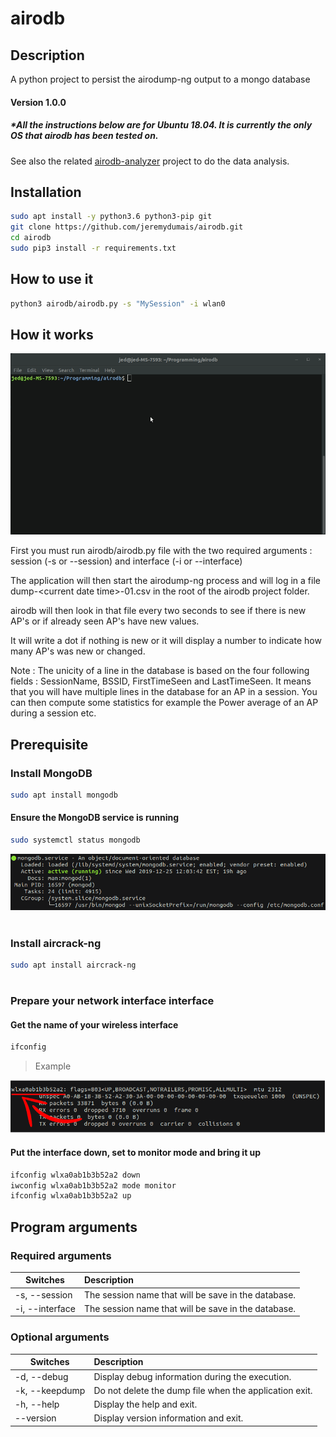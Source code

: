 # airodb

## Description
A python project to persist the airodump-ng output to a mongo database

#### Version 1.0.0
##### *All the instructions below are for Ubuntu 18.04. It is currently the only OS that airodb has been tested on.

See also the related [airodb-analyzer](https://github.com/jeremydumais/airodb-analyzer) project to do the data analysis. 

## Installation

```bash
sudo apt install -y python3.6 python3-pip git
git clone https://github.com/jeremydumais/airodb.git
cd airodb
sudo pip3 install -r requirements.txt
```

## How to use it
```bash
python3 airodb/airodb.py -s "MySession" -i wlan0
```

## How it works

<img src="https://raw.githubusercontent.com/jeremydumais/airodb/medias/airodbRunningExample.gif">

First you must run airodb/airodb.py file with the two required arguments : session (-s or --session) and interface (-i or --interface)

The application will then start the airodump-ng process and will log in a file dump-\<current date time\>-01.csv in the root of the airodb project folder.

airodb will then look in that file every two seconds to see if there is new AP's or if already seen AP's have new values.

It will write a dot if nothing is new or it will display a number to indicate how many AP's was new or changed.

Note : The unicity of a line in the database is based on the four following fields : SessionName, BSSID, FirstTimeSeen and LastTimeSeen. It means that you will have multiple lines in the database for an AP in a session. You can then compute some statistics for example the Power average of an AP during a session etc.



## Prerequisite

### Install MongoDB
```bash
sudo apt install mongodb
```

#### Ensure the MongoDB service is running
```bash
sudo systemctl status mongodb
```
<img src="https://raw.githubusercontent.com/jeremydumais/airodb/medias/mongoDBRunning.png" alt="ifconfigExample">

#
### Install aircrack-ng
```bash
sudo apt install aircrack-ng
```
#

### Prepare your network interface interface

#### Get the name of your wireless interface
```bash
ifconfig
```
> Example
<img src="https://raw.githubusercontent.com/jeremydumais/airodb/medias/interfaces.png" alt="ifconfigExample">

#### Put the interface down, set to monitor mode and bring it up
```bash
ifconfig wlxa0ab1b3b52a2 down
iwconfig wlxa0ab1b3b52a2 mode monitor
ifconfig wlxa0ab1b3b52a2 up
```

## Program arguments
### Required arguments
| Switches | Description |
| -------|:--------|
| -s, --session | The session name that will be save in the database. |
| -i, --interface | The session name that will be save in the database. |

### Optional arguments
| Switches | Description |
| -------|:--------|
| -d, --debug | Display debug information during the execution. |
| -k, --keepdump | Do not delete the dump file when the application exit. |
| -h, --help | Display the help and exit. |
| --version | Display version information and exit. |
